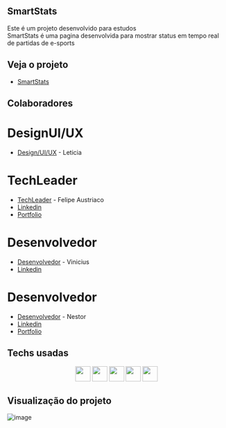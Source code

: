 
## SmartStats

Este é um projeto desenvolvido para estudos <br>
SmartStats é uma pagina desenvolvida para mostrar status em tempo real de partidas de e-sports

## Veja o projeto

- [SmartStats](https://smartstats.vercel.app)<br>

## Colaboradores

# DesignUI/UX
- [Design/UI/UX]() - Leticia <br>

# TechLeader
- [TechLeader](https://github.com/w1redl4in) - Felipe Austriaco <br>
- [Linkedin](https://www.linkedin.com/in/felipe-austriaco-dev/) <br>
- [Portfolio](https://www.felipeaustriaco.dev) <br>

# Desenvolvedor
- [Desenvolvedor](https://github.com/Buletiss) - Vinicius <br>
- [Linkedin](https://www.linkedin.com/in/viniciussouza23/) <br>

# Desenvolvedor
- [Desenvolvedor](https://github.com/nestonzin) - Nestor <br>
- [Linkedin](https://www.linkedin.com/in/nestormacedojs/) <br>
- [Portfolio](https://portfolio-nestonzin.vercel.app) <br>

## Techs usadas

<div align= center>
<img height="35em" src="https://img.shields.io/badge/typescript-%23007ACC.svg?style=flat&logo=typescript&logoColor=white"/>
<img height="35em" src="https://img.shields.io/badge/vercel-%23000000.svg?style=flat&logo=vercel&logoColor=white"/>
<img height="35em" src="https://img.shields.io/badge/figma-%23F24E1E.svg?style=flat&logo=figma&logoColor=white"/>
<img height="35em" src="https://img.shields.io/badge/Notion-%23000000.svg?style=flat&logo=notion&logoColor=white"/>
<img height="35em" src="https://img.shields.io/badge/react-%2320232a.svg?style=flat&logo=react&logoColor=%2361DAFB"/>

</div>




## Visualização do projeto


![image](https://media.discordapp.net/attachments/1020955308111171634/1037399509480767519/unknown.png?width=953&height=473)
